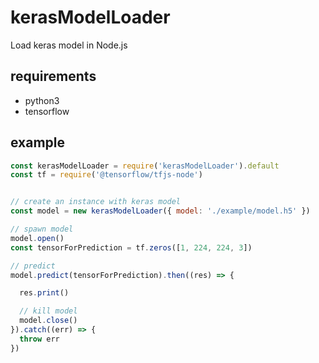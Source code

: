 # kerasModelLoader
Load keras model in Node.js

## requirements
* python3
* tensorflow

## example
```javascript
const kerasModelLoader = require('kerasModelLoader').default
const tf = require('@tensorflow/tfjs-node')


// create an instance with keras model
const model = new kerasModelLoader({ model: './example/model.h5' })

// spawn model
model.open()
const tensorForPrediction = tf.zeros([1, 224, 224, 3])

// predict
model.predict(tensorForPrediction).then((res) => {

  res.print()

  // kill model
  model.close()
}).catch((err) => {
  throw err
})
```
